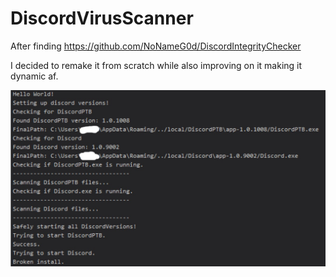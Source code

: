 # DiscordVirusScanner
 
After finding https://github.com/NoNameG0d/DiscordIntegrityChecker

I decided to remake it from scratch while also improving on it making it dynamic af. 

![Screenshot](https://raw.githubusercontent.com/ConniBug/DiscordVirusScanner/main/Assets/Screenshot.jpg)
